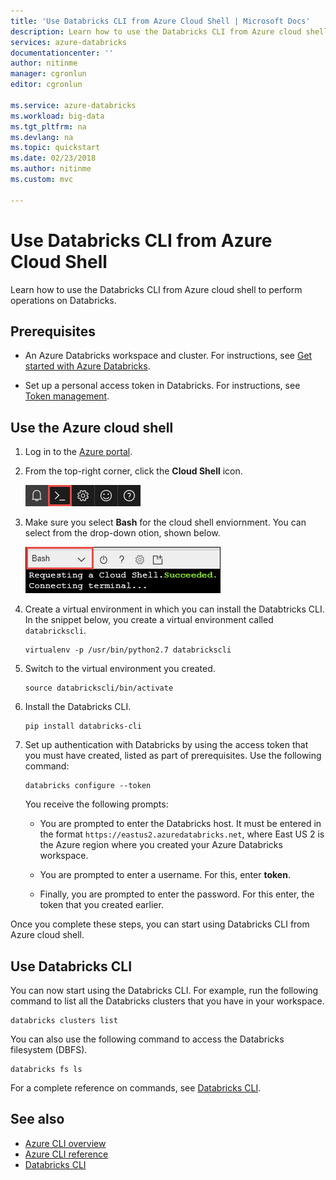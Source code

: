 ```yaml
---
title: 'Use Databricks CLI from Azure Cloud Shell | Microsoft Docs'
description: Learn how to use the Databricks CLI from Azure cloud shell.
services: azure-databricks
documentationcenter: ''
author: nitinme
manager: cgronlun
editor: cgronlun

ms.service: azure-databricks
ms.workload: big-data
ms.tgt_pltfrm: na
ms.devlang: na
ms.topic: quickstart
ms.date: 02/23/2018
ms.author: nitinme
ms.custom: mvc

---
```


# Use Databricks CLI from Azure Cloud Shell

Learn how to use the Databricks CLI from Azure cloud shell to perform operations on Databricks.

## Prerequisites

* An Azure Databricks workspace and cluster. For instructions, see [Get started with Azure Databricks](quickstart-create-databricks-workspace-portal.md). 

* Set up a personal access token in Databricks. For instructions, see [Token management](https://docs.azuredatabricks.net/api/latest/authentication.html#token-management).

## Use the Azure cloud shell

1. Log in to the [Azure  portal](https://portal.azure.com).
 
2. From the top-right corner, click the **Cloud Shell** icon.

   ![Launch Cloud Shell](./media/databricks-cli-from-azure-cloud-shell/launch-azure-cloud-shell.png "Launch ODBC from Excel")

3. Make sure you select **Bash** for the cloud shell enviornment. You can select from the drop-down otion, shown below.

   ![Launch Cloud Shell](./media/databricks-cli-from-azure-cloud-shell/select-bash-for-shell.png "Launch ODBC from Excel") 

4. Create a virtual environment in which you can install the Databtricks CLI. In the snippet below, you create a virtual environment called `databrickscli`.

       virtualenv -p /usr/bin/python2.7 databrickscli

5. Switch to the virtual environment you created.

       source databrickscli/bin/activate

6. Install the Databricks CLI.

       pip install databricks-cli

7. Set up authentication with Databricks by using the access token that you must have created, listed as part of prerequisites. Use the following command:

       databricks configure --token

    You receive the following prompts:

    * You are prompted to enter the Databricks host. It must be entered in the format `https://eastus2.azuredatabricks.net`, where East US 2 is the Azure region where you created your Azure Databricks workspace.

    * You are prompted to enter a username. For this, enter **token**.

    * Finally, you are prompted to enter the password. For this enter, the token that you created earlier.

Once you complete these steps, you can start using Databricks CLI from Azure cloud shell.

## Use Databricks CLI

You can now start using the Databricks CLI. For example, run the following command to list all the Databricks clusters that you have in your workspace.

    databricks clusters list

You can also use the following command to access the Databricks filesystem (DBFS).

    databricks fs ls


For a complete reference on commands, see [Databricks CLI](https://docs.azuredatabricks.net/user-guide/dev-tools/databricks-cli.html).


## See also

* [Azure CLI overview](../cloud-shell/overview)
* [Azure CLI reference](https://docs.microsoft.com/cli/azure/?view=azure-cli-latest)
* [Databricks CLI](https://docs.azuredatabricks.net/user-guide/dev-tools/databricks-cli.html)


